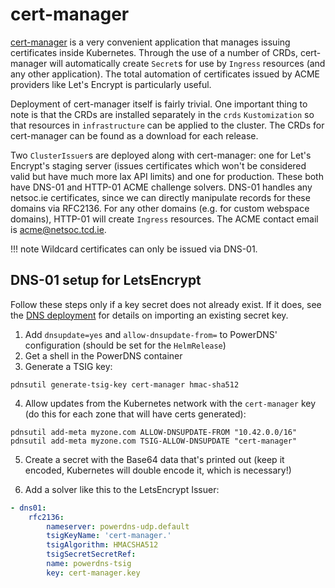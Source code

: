 # cert-manager

[cert-manager](https://cert-manager.io/) is a very convenient application that manages issuing certificates inside
Kubernetes. Through the use of a number of CRDs, cert-manager will automatically create `Secret`s for use by `Ingress`
resources (and any other application). The total automation of certificates issued by ACME providers like Let's Encrypt
is particularly useful.

Deployment of cert-manager itself is fairly trivial. One important thing to note is that the CRDs are installed
separately in the `crds` `Kustomization` so that resources in `infrastructure` can be applied to the cluster. The CRDs
for cert-manager can be found as a download for each release.

Two `ClusterIssuer`s are deployed along with cert-manager: one for Let's Encrypt's staging server (issues certificates
which won't be considered valid but have much more lax API limits) and one for production. These both have DNS-01 and
HTTP-01 ACME challenge solvers. DNS-01 handles any netsoc.ie certificates, since we can directly manipulate records for
these domains via RFC2136. For any other domains (e.g. for custom webspace domains), HTTP-01 will create `Ingress`
resources. The ACME contact email is [acme@netsoc.tcd.ie](mailto:acme@netsoc.tcd.ie).

!!! note
    Wildcard certificates can only be issued via DNS-01.

## DNS-01 setup for LetsEncrypt

Follow these steps only if a key secret does not already exist. If it does, see
the [DNS deployment](../../apps/dns/) for details on importing an existing secret
key.

1. Add `dnsupdate=yes` and `allow-dnsupdate-from=` to PowerDNS' configuration
   (should be set for the `HelmRelease`)
2. Get a shell in the PowerDNS container
3. Generate a TSIG key:

```
pdnsutil generate-tsig-key cert-manager hmac-sha512
```

4. Allow updates from the Kubernetes network with the `cert-manager` key (do this
for each zone that will have certs generated):

```
pdnsutil add-meta myzone.com ALLOW-DNSUPDATE-FROM "10.42.0.0/16"
pdnsutil add-meta myzone.com TSIG-ALLOW-DNSUPDATE "cert-manager"
```

5. Create a secret with the Base64 data that's printed out (keep it encoded,
Kubernetes will double encode it, which is necessary!)

6. Add a solver like this to the LetsEncrypt Issuer:

```yaml
- dns01:
    rfc2136:
        nameserver: powerdns-udp.default
        tsigKeyName: 'cert-manager.'
        tsigAlgorithm: HMACSHA512
        tsigSecretSecretRef:
        name: powerdns-tsig
        key: cert-manager.key
```
